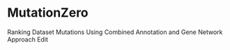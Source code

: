 # MutationZero

Ranking Dataset Mutations Using Combined Annotation and Gene Network Approach Edit


